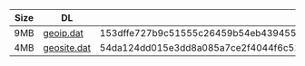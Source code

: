 |    Size   |     DL  | sha512sum |
|  ---  |  ---  |  ---  |
| 9MB | [geoip.dat](https://cdn.jsdelivr.net/gh/googleians/Rules@main/geoip.dat) | 153dffe727b9c51555c26459b54eb4394556008fae299bedca8a3ff1399f845def4b7d779945454de3cba110b987fc81abb6b3b3739d22105ad30b57f5872db5 |
| 4MB | [geosite.dat](https://cdn.jsdelivr.net/gh/googleians/Rules@main/geosite.dat) | 54da124dd015e3dd8a085a7ce2f4044f6c516a49348df6280dcc0aaeda207a0c6346cb6f45d494053137b2b2c6a271e43b2dff9fcdefbf3ab26cb53e9eace01f |
